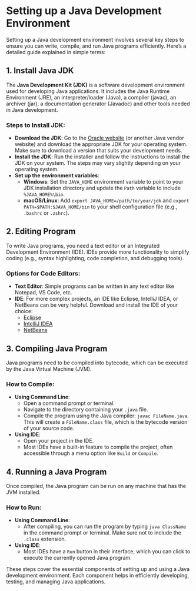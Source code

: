 # Setting up a Java Development Environment

Setting up a Java development environment involves several key steps to ensure you can write, compile, and run Java programs efficiently. Here’s a detailed guide explained in simple terms:

## 1. Install Java JDK

The **Java Development Kit (JDK)** is a software development environment used for developing Java applications. It includes the Java Runtime Environment (JRE), an interpreter/loader (Java), a compiler (javac), an archiver (jar), a documentation generator (Javadoc) and other tools needed in Java development.

### Steps to Install JDK:

- **Download the JDK**: Go to the [Oracle website](https://www.oracle.com/java/technologies/javase-jdk11-downloads.html) (or another Java vendor website) and download the appropriate JDK for your operating system. Make sure to download a version that suits your development needs.
- **Install the JDK**: Run the installer and follow the instructions to install the JDK on your system. The steps may vary slightly depending on your operating system.
- **Set up the environment variables**:
  - **Windows**: Set the `JAVA_HOME` environment variable to point to your JDK installation directory and update the `Path` variable to include `%JAVA_HOME%\bin`.
  - **macOS/Linux**: Add `export JAVA_HOME=/path/to/your/jdk` and `export PATH=$PATH:$JAVA_HOME/bin` to your shell configuration file (e.g., `.bashrc` or `.zshrc`).

## 2. Editing Program

To write Java programs, you need a text editor or an Integrated Development Environment (IDE). IDEs provide more functionality to simplify coding (e.g., syntax highlighting, code completion, and debugging tools).

### Options for Code Editors:

- **Text Editor**: Simple programs can be written in any text editor like Notepad, VS Code, etc.
- **IDE**: For more complex projects, an IDE like Eclipse, IntelliJ IDEA, or NetBeans can be very helpful. Download and install the IDE of your choice:
  - [Eclipse](https://www.eclipse.org/downloads/)
  - [IntelliJ IDEA](https://www.jetbrains.com/idea/download/)
  - [NetBeans](https://netbeans.apache.org/download/index.html)

## 3. Compiling Java Program

Java programs need to be compiled into bytecode, which can be executed by the Java Virtual Machine (JVM).

### How to Compile:

- **Using Command Line**:
  - Open a command prompt or terminal.
  - Navigate to the directory containing your `.java` file.
  - Compile the program using the Java compiler: `javac FileName.java`. This will create a `FileName.class` file, which is the bytecode version of your source code.
- **Using IDE**:
  - Open your project in the IDE.
  - Most IDEs have a built-in feature to compile the project, often accessible through a menu option like `Build` or `Compile`.

## 4. Running a Java Program

Once compiled, the Java program can be run on any machine that has the JVM installed.

### How to Run:

- **Using Command Line**:
  - After compiling, you can run the program by typing `java ClassName` in the command prompt or terminal. Make sure not to include the `.class` extension.
- **Using IDE**:
  - Most IDEs have a `Run` button in their interface, which you can click to execute the currently opened Java program.

These steps cover the essential components of setting up and using a Java development environment. Each component helps in efficiently developing, testing, and managing Java applications.
